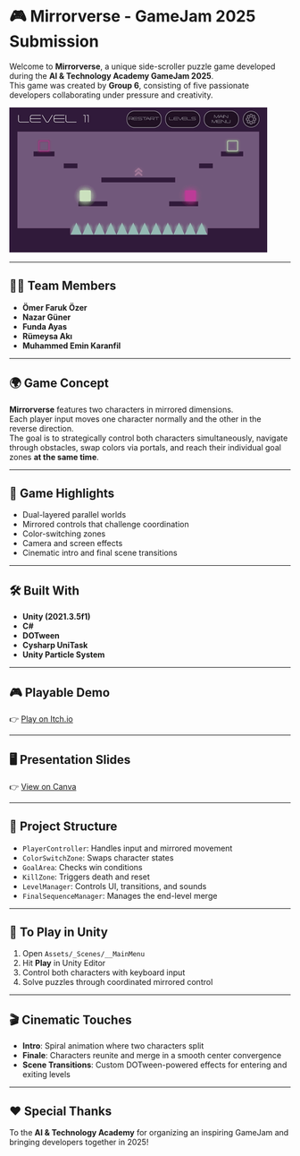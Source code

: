 # 🎮 **Mirrorverse - GameJam 2025 Submission**  
Welcome to **Mirrorverse**, a unique side-scroller puzzle game developed during the **AI & Technology Academy GameJam 2025**.  
This game was created by **Group 6**, consisting of five passionate developers collaborating under pressure and creativity.

![Gameplay](./demoplay.gif)

---

## 🧑‍💻 **Team Members** 
- **Ömer Faruk Özer**  
- **Nazar Güner**  
- **Funda Ayas**  
- **Rümeysa Akı**  
- **Muhammed Emin Karanfil**

---

## 🌍 **Game Concept**

**Mirrorverse** features two characters in mirrored dimensions.  
Each player input moves one character normally and the other in the reverse direction.  
The goal is to strategically control both characters simultaneously, navigate through obstacles, swap colors via portals, and reach their individual goal zones **at the same time**.

---

## 🧪 **Game Highlights**
- Dual-layered parallel worlds  
- Mirrored controls that challenge coordination  
- Color-switching zones  
- Camera and screen effects  
- Cinematic intro and final scene transitions  

---

## 🛠️ **Built With**
- **Unity (2021.3.5f1)**  
- **C#**  
- **DOTween**  
- **Cysharp UniTask**  
- **Unity Particle System**

---

## 🎮 **Playable Demo**  
👉 [Play on Itch.io](https://omerozerf.itch.io/yzta-gamejam2025-group6)

---

## 🖥️ **Presentation Slides**  
👉 [View on Canva](https://www.canva.com/design/DAGmaTjmVDQ/-TaaAUtYqDLLrMYtzXbMMw/view?utm_content=DAGmaTjmVDQ&utm_campaign=designshare&utm_medium=link&utm_source=viewer)

---

## 🧠 **Project Structure**
- `PlayerController`: Handles input and mirrored movement  
- `ColorSwitchZone`: Swaps character states  
- `GoalArea`: Checks win conditions  
- `KillZone`: Triggers death and reset  
- `LevelManager`: Controls UI, transitions, and sounds  
- `FinalSequenceManager`: Manages the end-level merge  

---

## 🚀 **To Play in Unity**
1. Open `Assets/_Scenes/__MainMenu`  
2. Hit **Play** in Unity Editor  
3. Control both characters with keyboard input  
4. Solve puzzles through coordinated mirrored control  

---

## 🎬 **Cinematic Touches**
- **Intro**: Spiral animation where two characters split  
- **Finale**: Characters reunite and merge in a smooth center convergence  
- **Scene Transitions**: Custom DOTween-powered effects for entering and exiting levels  

---

## ❤️ **Special Thanks**
To the **AI & Technology Academy** for organizing an inspiring GameJam and bringing developers together in 2025!
